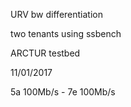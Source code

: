 URV bw differentiation

two tenants using ssbench

ARCTUR testbed

11/01/2017

5a 100Mb/s - 7e 100Mb/s
